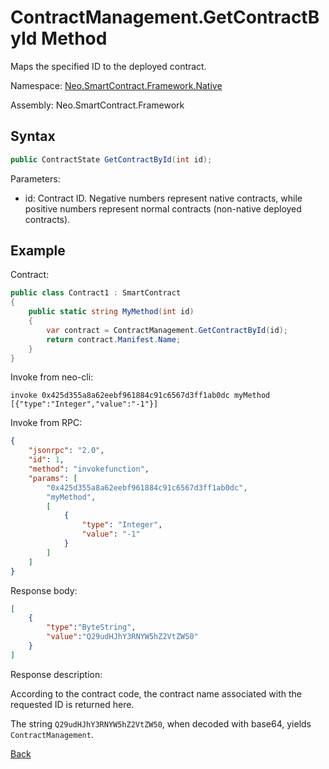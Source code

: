 # ContractManagement.GetContractById Method

Maps the specified ID to the deployed contract.

Namespace: [Neo.SmartContract.Framework.Native](../../native.md)

Assembly: Neo.SmartContract.Framework

## Syntax

```c#
public ContractState GetContractById(int id);
```

Parameters:

- id: Contract ID. Negative numbers represent native contracts, while positive numbers represent normal contracts (non-native deployed contracts).

## Example

Contract:

```c#
public class Contract1 : SmartContract
{
    public static string MyMethod(int id)
    {
        var contract = ContractManagement.GetContractById(id);
        return contract.Manifest.Name;
    }
}
```

Invoke from neo-cli:

```
invoke 0x425d355a8a62eebf961884c91c6567d3ff1ab0dc myMethod [{"type":"Integer","value":"-1"}]
```

Invoke from RPC:

```json
{
    "jsonrpc": "2.0",
    "id": 1,
    "method": "invokefunction",
    "params": [
        "0x425d355a8a62eebf961884c91c6567d3ff1ab0dc",
        "myMethod",
        [
            {
                "type": "Integer",
                "value": "-1"
            }
        ]
    ]
}
```

Response body:

```json
[
    {
        "type":"ByteString",
        "value":"Q29udHJhY3RNYW5hZ2VtZW50"
    }
]
```

Response description:

According to the contract code, the contract name associated with the requested ID is returned here.

The string `Q29udHJhY3RNYW5hZ2VtZW50`, when decoded with base64, yields `ContractManagement`.

[Back](../ContractManagement.md)

